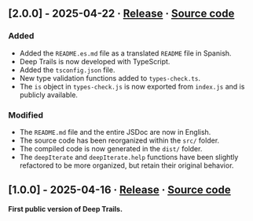 ## [2.0.0] - 2025-04-22 · [Release](https://github.com/Gadiel-H/deep-trails/releases/tag/v2.0.0) · [Source code](https://github.com/Gadiel-H/deep-trails/tree/v2.0.0)

### Added
- Added the `README.es.md` file as a translated `README` file in Spanish.
- Deep Trails is now developed with TypeScript.
- Added the `tsconfig.json` file.
- New type validation functions added to `types-check.ts`.
- The `is` object in `types-check.js` is now exported from `index.js` and is publicly available.

 ### Modified
- The `README.md` file and the entire JSDoc are now in English.
- The source code has been reorganized within the `src/` folder.
- The compiled code is now generated in the `dist/` folder.
- The `deepIterate` and `deepIterate.help` functions have been slightly refactored to be more organized, but retain their original behavior.

## [1.0.0] - 2025-04-16 · [Release](https://github.com/Gadiel-H/deep-trails/releases/tag/v1.0.0) · [Source code](https://github.com/Gadiel-H/deep-trails/tree/v1.0.0)

**First public version of Deep Trails.**